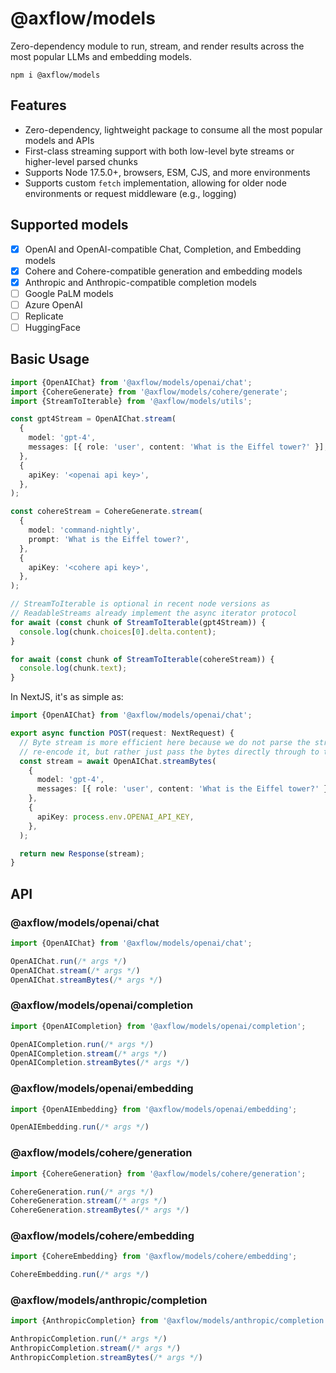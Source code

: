 # @axflow/models

Zero-dependency module to run, stream, and render results across the most popular LLMs and embedding models.

```
npm i @axflow/models
```

## Features

* Zero-dependency, lightweight package to consume all the most popular models and APIs
* First-class streaming support with both low-level byte streams or higher-level parsed chunks
* Supports Node 17.5.0+, browsers, ESM, CJS, and more environments
* Supports custom `fetch` implementation, allowing for older node environments or request middleware (e.g., logging)

## Supported models

- [X] OpenAI and OpenAI-compatible Chat, Completion, and Embedding models
- [X] Cohere and Cohere-compatible generation and embedding models
- [X] Anthropic and Anthropic-compatible completion models
- [ ] Google PaLM models
- [ ] Azure OpenAI
- [ ] Replicate
- [ ] HuggingFace

## Basic Usage

```ts
import {OpenAIChat} from '@axflow/models/openai/chat';
import {CohereGenerate} from '@axflow/models/cohere/generate';
import {StreamToIterable} from '@axflow/models/utils';

const gpt4Stream = OpenAIChat.stream(
  {
    model: 'gpt-4',
    messages: [{ role: 'user', content: 'What is the Eiffel tower?' }],
  },
  {
    apiKey: '<openai api key>',
  },
);

const cohereStream = CohereGenerate.stream(
  {
    model: 'command-nightly',
    prompt: 'What is the Eiffel tower?',
  },
  {
    apiKey: '<cohere api key>',
  },
);

// StreamToIterable is optional in recent node versions as
// ReadableStreams already implement the async iterator protocol
for await (const chunk of StreamToIterable(gpt4Stream)) {
  console.log(chunk.choices[0].delta.content);
}

for await (const chunk of StreamToIterable(cohereStream)) {
  console.log(chunk.text);
}
```

In NextJS, it's as simple as:

```ts
import {OpenAIChat} from '@axflow/models/openai/chat';

export async function POST(request: NextRequest) {
  // Byte stream is more efficient here because we do not parse the stream and
  // re-encode it, but rather just pass the bytes directly through to the client.
  const stream = await OpenAIChat.streamBytes(
    {
      model: 'gpt-4',
      messages: [{ role: 'user', content: 'What is the Eiffel tower?' }],
    },
    {
      apiKey: process.env.OPENAI_API_KEY,
    },
  );

  return new Response(stream);
}
```

## API

### @axflow/models/openai/chat

```ts
import {OpenAIChat} from '@axflow/models/openai/chat';

OpenAIChat.run(/* args */)
OpenAIChat.stream(/* args */)
OpenAIChat.streamBytes(/* args */)
```

### @axflow/models/openai/completion

```ts
import {OpenAICompletion} from '@axflow/models/openai/completion';

OpenAICompletion.run(/* args */)
OpenAICompletion.stream(/* args */)
OpenAICompletion.streamBytes(/* args */)
```

### @axflow/models/openai/embedding

```ts
import {OpenAIEmbedding} from '@axflow/models/openai/embedding';

OpenAIEmbedding.run(/* args */)
```

### @axflow/models/cohere/generation

```ts
import {CohereGeneration} from '@axflow/models/cohere/generation';

CohereGeneration.run(/* args */)
CohereGeneration.stream(/* args */)
CohereGeneration.streamBytes(/* args */)
```

### @axflow/models/cohere/embedding

```ts
import {CohereEmbedding} from '@axflow/models/cohere/embedding';

CohereEmbedding.run(/* args */)
```

### @axflow/models/anthropic/completion

```ts
import {AnthropicCompletion} from '@axflow/models/anthropic/completion';

AnthropicCompletion.run(/* args */)
AnthropicCompletion.stream(/* args */)
AnthropicCompletion.streamBytes(/* args */)
```
